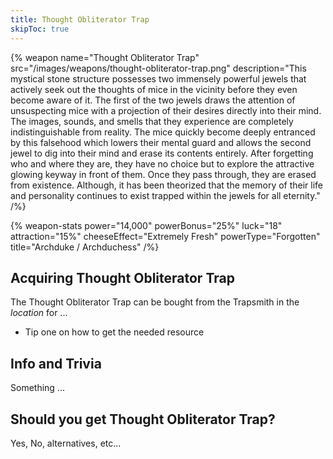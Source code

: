 ```yaml
---
title: Thought Obliterator Trap
skipToc: true
---
```


{% weapon
 name="Thought Obliterator Trap"
 src="/images/weapons/thought-obliterator-trap.png"
 description="This mystical stone structure possesses two immensely powerful jewels that actively seek out the thoughts of mice in the vicinity before they even become aware of it. The first of the two jewels draws the attention of unsuspecting mice with a projection of their desires directly into their mind. The images, sounds, and smells that they experience are completely indistinguishable from reality. The mice quickly become deeply entranced by this falsehood which lowers their mental guard and allows the second jewel to dig into their mind and erase its contents entirely. After forgetting who and where they are, they have no choice but to explore the attractive glowing keyway in front of them. Once they pass through, they are erased from existence. Although, it has been theorized that the memory of their life and personality continues to exist trapped within the jewels for all eternity."
/%}

{% weapon-stats
 power="14,000"
 powerBonus="25%"
 luck="18"
 attraction="15%"
 cheeseEffect="Extremely Fresh"
 powerType="Forgotten"
 title="Archduke / Archduchess"
/%}

## Acquiring Thought Obliterator Trap

The Thought Obliterator Trap can be bought from the Trapsmith in the *location* for ...

- Tip one on how to get the needed resource

## Info and Trivia

Something ...

## Should you get Thought Obliterator Trap?

Yes, No, alternatives, etc...
